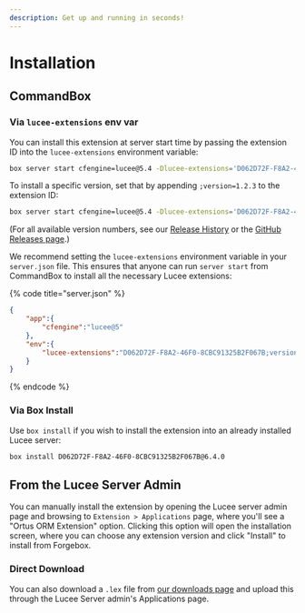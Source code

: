 ```yaml
---
description: Get up and running in seconds!
---
```


# Installation

## CommandBox

### Via `lucee-extensions` env var

You can install this extension at server start time by passing the extension ID into the `lucee-extensions` environment variable:

```bash
box server start cfengine=lucee@5.4 -Dlucee-extensions='D062D72F-F8A2-46F0-8CBC91325B2F067B'
```

To install a specific version, set that by appending `;version=1.2.3` to the extension ID:

```bash
box server start cfengine=lucee@5.4 -Dlucee-extensions='D062D72F-F8A2-46F0-8CBC91325B2F067B;version=6.4.0'
```

(For all available version numbers, see our [Release History](release-history.md) or the [GitHub Releases page](https://github.com/Ortus-Solutions/extension-hibernate/releases).)

We recommend setting the `lucee-extensions` environment variable in your `server.json` file. This ensures that anyone can run `server start` from CommandBox to install all the necessary Lucee extensions:

{% code title="server.json" %}
```json
{
    "app":{
        "cfengine":"lucee@5"
    },
    "env":{
        "lucee-extensions":"D062D72F-F8A2-46F0-8CBC91325B2F067B;version=6.4.0"
    }
}
```
{% endcode %}

### Via Box Install

Use `box install` if you wish to install the extension into an already installed Lucee server:

```bash
box install D062D72F-F8A2-46F0-8CBC91325B2F067B@6.4.0
```

## From the Lucee Server Admin

You can manually install the extension by opening the Lucee server admin page and browsing to `Extension > Applications` page, where you'll see a "Ortus ORM Extension" option. Clicking this option will open the installation screen, where you can choose any extension version and click "Install" to install from Forgebox.

### Direct Download

You can also download a `.lex` file from [our downloads page](https://downloads.ortussolutions.com/#/ortussolutions/lucee-extensions/ortus-orm/) and upload this through the Lucee Server admin's Applications page.
